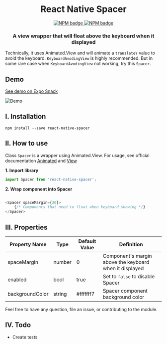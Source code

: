 
<h1 align="center">React Native Spacer</h1>
<p align="center">
    <a href="https://www.npmjs.com/package/react-native-spacer" target="_blank" />
        <img src="https://badge.fury.io/js/react-native-spacer.svg" alt="NPM badge" />
    </a>
    <a href="https://github.com/ambistudio/react-native-spacer/blob/master/LICENSE" target="_blank" />
        <img src="https://img.shields.io/badge/license-MIT-blue.svg" alt="NPM badge" />
    </a>
</p>

<h3 align="center">
    <b>A view wrapper that will float above the keyboard when it displayed</b>
</h3>

Technically, it uses Animated.View and will animate a `translateY` value to avoid the keyboard. `KeyboardAvodingView` is highly recommended. But in some rare case when `KeyboardAvodingView` not working, try this `Spacer`. 

## Demo

[See demo on Expo Snack](https://snack.expo.io/@hieunc/react-native-spacer)

<img src="https://i.giphy.com/media/PhCDE18p1uMekZC6CX/giphy.gif" alt="Demo" title="Demo" />

## I. Installation 
```ssh
npm install --save react-native-spacer
```

## II. How to use

Class `Spacer` is a wrapper using Animated.View. For usage, see official documentation [Animated](https://facebook.github.io/react-native/docs/animated.html) and [View](https://facebook.github.io/react-native/docs/view.html)

__1. Import library__

```javascript
import Spacer from 'react-native-spacer';
```

__2. Wrap component into Spacer__

```javascript

<Spacer spaceMargin={20}>
    {/* Components that need to float when keyboard showing */}
</Spacer>
```

## III. Properties

| Property Name | Type     | Default Value | Definition | 
| ------------- | -------- | ------------- |----------- |
| spaceMargin   | number   | 0            | Component's margin above the keyboard when it displayed |
| enabled       | bool     | true          | Set to `false` to disable Spacer
| backgroundColor | string | #fffffff7 | Spacer component background color

Feel free to have any question, file an issue, or contributing to the module.

## IV. Todo

- Create tests
